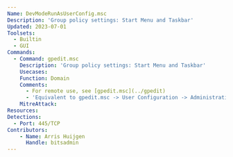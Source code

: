 ```yaml
---
Name: DevModeRunAsUserConfig.msc
Description: 'Group policy settings: Start Menu and Taskbar'
Updated: 2023-07-01
Toolsets:
  - Builtin
  - GUI
Commands:
  - Command: gpedit.msc
    Description: 'Group policy settings: Start Menu and Taskbar'
    Usecases:
    Function: Domain
    Comments:
      - For remote use, see [gpedit.msc](../gpedit)
      - 'Equivalent to gpedit.msc -> User Configuration -> Administrative Templates -> Start Menu and Taskbar'
    MitreAttack:
Resources:
Detections:
  - Port: 445/TCP
Contributors:
    - Name: Arris Huijgen
      Handle: bitsadmin
---
```

